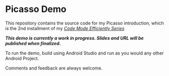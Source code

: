 # Picasso Demo

This repository contains the source code for my Picasso introduction, which is the 2nd installment of my [_Code Mode Efficiently Series_](http://www.mahram.ca/code-more-efficiently "Code Mode Efficiently")

***This demo is currently a work in progress. Slides and URL will be published when finalized.***

To run the demo, build using Android Studio and run as you would any other Android Project.

Comments and feedback are always welcome.
